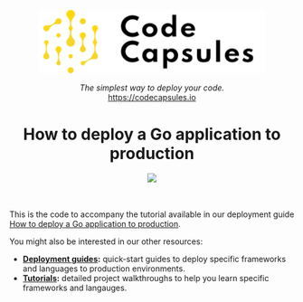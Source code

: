 
<p align="center">
  <a href="https://codecapsules.io/">
    <img alt="Code Capsules" title="Code Capsules" src="./logo.svg" width="400" style="color: black">
  </a>
</p>


<p align="center">
  <i>The simplest way to deploy your code.</i><br/> 
  <a href="https://codecapsules.io/">https://codecapsules.io</a>
</p>

<h1 align="center">
  How to deploy a Go application to production
</h1>

<p align="center">
<img src="https://img.shields.io/badge/go-%2300ADD8.svg?style=for-the-badge&logo=go&logoColor=white">
</p>

<br/>


This is the code to accompany the tutorial available in our deployment guide [How to deploy a Go application to production](https://codecapsules.io/docs/deployment/how-to-deploy-go-application-to-production/).

You might also be interested in our other resources:

* **[Deployment guides](http://codecapsules.io/docs/deployment/):** quick-start guides to deploy specific frameworks and languages to production environments.
* **[Tutorials](http://codecapsules.io/docs/tutorials/):** detailed project walkthroughs to help you learn specific frameworks and langauges.
